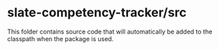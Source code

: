 # slate-competency-tracker/src

This folder contains source code that will automatically be added to the classpath when
the package is used.

